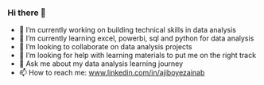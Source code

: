 ### Hi there 👋


- 🔭 I’m currently working on building technical skills in data analysis
- 🌱 I’m currently learning excel, powerbi, sql and python for data analysis
- 👯 I’m looking to collaborate on data analysis projects
- 🤔 I’m looking for help with learning materials to put me on the right track
- 💬 Ask me about my data analysis learning journey
- 📫 How to reach me: www.linkedin.com/in/ajiboyezainab

